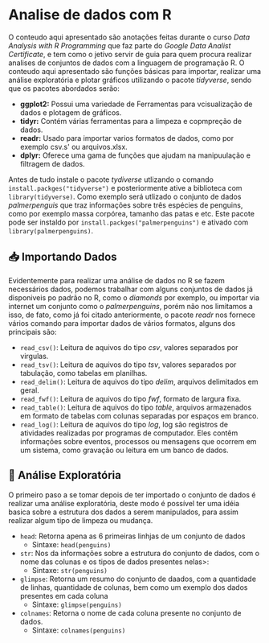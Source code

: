 # Analise de dados com R
O conteudo aqui apresentado são anotações feitas durante o curso *Data Analysis with R Programming* que faz parte do *Google Data Analist Certificate*, e tem como o jetivo servir de guia para quem procura realizar analises de conjuntos de dados com a linguagem de programação R.
O conteudo aqui apresentado são funções básicas para importar, realizar uma análise exploratória e plotar gráficos utilizando o pacote *tidyverse*, sendo que os pacotes abordados serão:

 - **ggplot2:** Possui uma variedade de Ferramentas para vcisualização de dados e plotagem de gráficos.
 - **tidyr:** Contém várias ferramentas para a limpeza e copmpreção de dados.
 - **readr:** Usado para importar varios formatos de dados, como por exemplo csv.s' ou arquivos.xlsx.
 - **dplyr:** Oferece uma gama de funções que ajudam na manipuulação e filtragem de dados.

Antes de tudo instale o pacote *tydiverse* utlizando o comando `install.packges("tidyverse")` e posteriormente ative a biblioteca com `library(tidyverse)`.
Como exemplo será utlizado o conjunto de dados *palmerpenguis* que traz informações sobre três espécies de penguins, como por exemplo massa corpórea, tamanho das patas e etc. Este pacote pode ser instaldo por `install.packges("palmerpenguins")` e ativado com `library(palmerpenguins)`.

## 📥 Importando Dados
Evidentemente para realizar uma análise de dados no R se fazem necessários dados, podemos trabalhar com alguns conjuntos de dados já disponiveis po padrão no R, como o *diamonds* por exemplo, ou importar via internet um conjunto como o *palmerpenguins*, porém não nos limitamos a isso, de fato, como já foi citado anteriormente, o pacote *readr* nos fornece vários comando para importar dados de vários formatos, alguns dos principais são:

- `read_csv()`: Leitura de aquivos do tipo *csv*, valores separados por virgulas.
- `read_tsv()`: Leitura de aquivos do tipo *tsv*, valores separados por tabulação, como tabelas em planilhas.
- `read_delim()`: Leitura de aquivos do tipo *delim*, arquivos delimitados em geral.
- `read_fwf()`: Leitura de aquivos do tipo *fwf*, formato de largura fixa.
- `read_table()`: Leitura de aquivos do tipo *table*, arquivos armazenados em formato de tabelas com colunas separadas por espaços em branco.
- `read_log()`: Leitura de aquivos do tipo *log*, log são registros de atividades realizadas por programas de computador. Eles contêm informações sobre eventos, processos ou mensagens que ocorrem em um sistema, como gravação ou leitura em um banco de dados.



## 🔎 Análise Exploratória
O primeiro paso a se tomar depois de ter importado o conjunto de dados é realizar uma análise exploratória, deste modo é possível ter uma idéia basica sobre a estrutura dos dados a serem manipulados, para assim realizar algum tipo de limpeza ou mudança.

- `head`: Retorna apena as 6 primeiras linhjas de um conjunto de dados
  - Sintaxe: `head(penguins)`
- `str`: Nos da informações sobre a estrutura do conjunto de dados, com o nome das colunas e os tipos de dados presentes nelas>:
  - Sintaxe: `str(penguins)`
- `glimpse`: Retorna um resumo do conjunto de daados, com a quantidade de linhas, quantidade de colunas, bem como um exemplo dos dados presentes em cada coluna
  - Sintaxe: `glimpse(penguins)`
- `colnames`: Retorna o nome de cada coluna presente no conjunto de dados.
  - Sintaxe: `colnames(penguins)`
